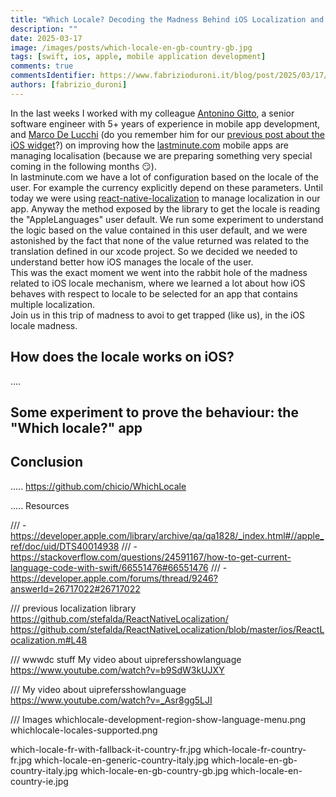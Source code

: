 ```yaml
---
title: "Which Locale? Decoding the Madness Behind iOS Localization and Language Preferences"
description: ""
date: 2025-03-17
image: /images/posts/which-locale-en-gb-country-gb.jpg
tags: [swift, ios, apple, mobile application development]
comments: true
commentsIdentifier: https://www.fabrizioduroni.it/blog/post/2025/03/17/locale-ios
authors: [fabrizio_duroni]
---
```


In the last weeks I worked with my colleague [Antonino Gitto](xxxxx), a senior software engineer with 5+ years of
experience in mobile app development, and [Marco De Lucchi](xxxx) (do you remember him for our [previous post about the
iOS widget](xxxx)?) on improving how the [lastminute.com](xxxx) mobile apps are managing localisation (because we are preparing
something very special coming in the following months :smirk:).  
In lastminute.com we have a lot of configuration based on the locale of the user. For example the currency explicitly
depend on these parameters. Until today we were using [react-native-localization](xxx) to manage localization in our
app. Anyway the method exposed by the library to get the locale is reading the "AppleLanguages" user default. We run
some experiment to understand the logic based on the value contained in this user default, and we were astonished by the
fact that none of the value returned was related to the translation defined in our xcode project. So we decided we
needed to understand better how iOS manages the locale of the user.   
This was the exact moment we went into the rabbit hole of the madness related to iOS locale mechanism, where we learned
a lot about how iOS behaves with respect to locale to be selected for an app that contains multiple localization.  
Join us in this trip of madness to avoi to get trapped (like us), in the iOS locale madness.


## How does the locale works on iOS?

....

## Some experiment to prove the behaviour: the "Which locale?" app


## Conclusion

..... https://github.com/chicio/WhichLocale



.....
Resources

/// - https://developer.apple.com/library/archive/qa/qa1828/_index.html#//apple_ref/doc/uid/DTS40014938
/// - https://stackoverflow.com/questions/24591167/how-to-get-current-language-code-with-swift/66551476#66551476
/// - https://developer.apple.com/forums/thread/9246?answerId=26717022#26717022

/// previous localization library
https://github.com/stefalda/ReactNativeLocalization/
https://github.com/stefalda/ReactNativeLocalization/blob/master/ios/ReactLocalization.m#L48

/// wwwdc stuff My video about uiprefersshowlanguage
https://www.youtube.com/watch?v=b9SdW3kUJXY

/// My video about uiprefersshowlanguage
https://www.youtube.com/watch?v=_Asr8gg5LJI

/// Images
whichlocale-development-region-show-language-menu.png
whichlocale-locales-supported.png

which-locale-fr-with-fallback-it-country-fr.jpg
which-locale-fr-country-fr.jpg
which-locale-en-generic-country-italy.jpg
which-locale-en-gb-country-italy.jpg
which-locale-en-gb-country-gb.jpg
which-locale-en-country-ie.jpg